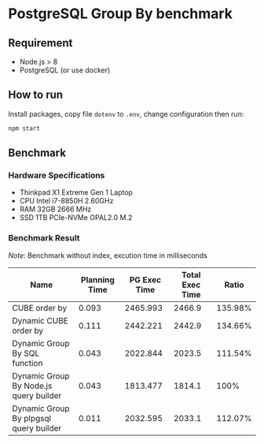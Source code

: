 # PostgreSQL Group By benchmark

## Requirement
- Node.js > 8
- PostgreSQL (or use docker)

## How to run

Install packages, copy file `dotenv` to `.env`, change configuration then run:

```sh
npm start
```

## Benchmark

### Hardware Specifications

- Thinkpad X1 Extreme Gen 1 Laptop
- CPU Intel i7-8850H 2.60GHz
- RAM 32GB 2666 MHz
- SSD 1TB PCIe-NVMe OPAL2.0 M.2

### Benchmark Result

*Note*: Benchmark without index, excution time in milliseconds

| Name | Planning Time | PG Exec Time | Total Exec Time | Ratio |
| ---- | ------------- | ------------ | --------------- | ----- |
| CUBE order by | 0.093 | 2465.993 | 2466.9 | 135.98% |
| Dynamic CUBE order by | 0.111 | 2442.221 | 2442.9 |134.66% |
| Dynamic Group By SQL function | 0.043 | 2022.844 | 2023.5 | 111.54% |
| Dynamic Group By Node.js query builder | 0.043 | 1813.477 | 1814.1 | 100% |
| Dynamic Group By plpgsql query builder | 0.011 | 2032.595 | 2033.1 | 112.07% |
